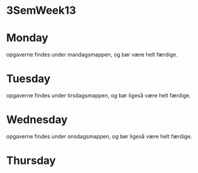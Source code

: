 # 3SemWeek13

# Monday
opgaverne findes under mandagsmappen, og bør være helt færdige.

# Tuesday
opgaverne findes under tirsdagsmappen, og bør ligeså være helt færdige.

# Wednesday
opgaverne findes under onsdagsmappen, og bør ligeså være helt færdige.

# Thursday
